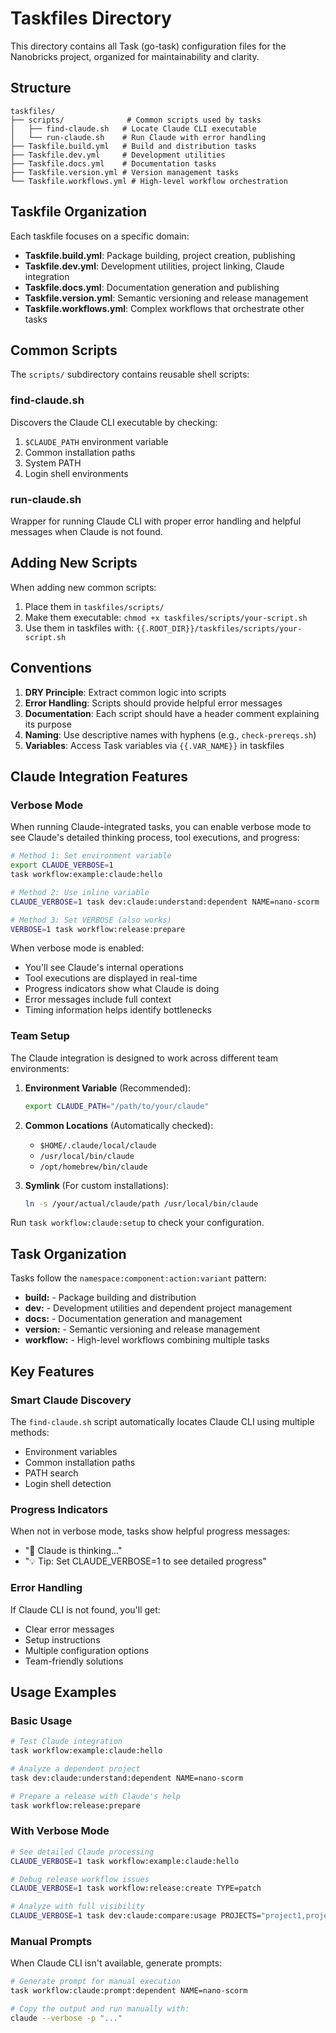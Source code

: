 # Taskfiles Directory

This directory contains all Task (go-task) configuration files for the Nanobricks project, organized for maintainability and clarity.

## Structure

```
taskfiles/
├── scripts/              # Common scripts used by tasks
│   ├── find-claude.sh   # Locate Claude CLI executable
│   └── run-claude.sh    # Run Claude with error handling
├── Taskfile.build.yml   # Build and distribution tasks
├── Taskfile.dev.yml     # Development utilities
├── Taskfile.docs.yml    # Documentation tasks
├── Taskfile.version.yml # Version management tasks
└── Taskfile.workflows.yml # High-level workflow orchestration
```

## Taskfile Organization

Each taskfile focuses on a specific domain:

- **Taskfile.build.yml**: Package building, project creation, publishing
- **Taskfile.dev.yml**: Development utilities, project linking, Claude integration
- **Taskfile.docs.yml**: Documentation generation and publishing
- **Taskfile.version.yml**: Semantic versioning and release management
- **Taskfile.workflows.yml**: Complex workflows that orchestrate other tasks

## Common Scripts

The `scripts/` subdirectory contains reusable shell scripts:

### find-claude.sh

Discovers the Claude CLI executable by checking:

1. `$CLAUDE_PATH` environment variable
2. Common installation paths
3. System PATH
4. Login shell environments

### run-claude.sh

Wrapper for running Claude CLI with proper error handling and helpful messages when Claude is not found.

## Adding New Scripts

When adding new common scripts:

1. Place them in `taskfiles/scripts/`
2. Make them executable: `chmod +x taskfiles/scripts/your-script.sh`
3. Use them in taskfiles with: `{{.ROOT_DIR}}/taskfiles/scripts/your-script.sh`

## Conventions

1. **DRY Principle**: Extract common logic into scripts
2. **Error Handling**: Scripts should provide helpful error messages
3. **Documentation**: Each script should have a header comment explaining its purpose
4. **Naming**: Use descriptive names with hyphens (e.g., `check-prereqs.sh`)
5. **Variables**: Access Task variables via `{{.VAR_NAME}}` in taskfiles

## Claude Integration Features

### Verbose Mode

When running Claude-integrated tasks, you can enable verbose mode to see Claude's detailed thinking process, tool executions, and progress:

```bash
# Method 1: Set environment variable
export CLAUDE_VERBOSE=1
task workflow:example:claude:hello

# Method 2: Use inline variable
CLAUDE_VERBOSE=1 task dev:claude:understand:dependent NAME=nano-scorm

# Method 3: Set VERBOSE (also works)
VERBOSE=1 task workflow:release:prepare
```

When verbose mode is enabled:

- You'll see Claude's internal operations
- Tool executions are displayed in real-time
- Progress indicators show what Claude is doing
- Error messages include full context
- Timing information helps identify bottlenecks

### Team Setup

The Claude integration is designed to work across different team environments:

1. **Environment Variable** (Recommended):

   ```bash
   export CLAUDE_PATH="/path/to/your/claude"
   ```

2. **Common Locations** (Automatically checked):

   - `$HOME/.claude/local/claude`
   - `/usr/local/bin/claude`
   - `/opt/homebrew/bin/claude`

3. **Symlink** (For custom installations):
   ```bash
   ln -s /your/actual/claude/path /usr/local/bin/claude
   ```

Run `task workflow:claude:setup` to check your configuration.

## Task Organization

Tasks follow the `namespace:component:action:variant` pattern:

- **build:** - Package building and distribution
- **dev:** - Development utilities and dependent project management
- **docs:** - Documentation generation and management
- **version:** - Semantic versioning and release management
- **workflow:** - High-level workflows combining multiple tasks

## Key Features

### Smart Claude Discovery

The `find-claude.sh` script automatically locates Claude CLI using multiple methods:

- Environment variables
- Common installation paths
- PATH search
- Login shell detection

### Progress Indicators

When not in verbose mode, tasks show helpful progress messages:

- "🤖 Claude is thinking..."
- "💡 Tip: Set CLAUDE_VERBOSE=1 to see detailed progress"

### Error Handling

If Claude CLI is not found, you'll get:

- Clear error messages
- Setup instructions
- Multiple configuration options
- Team-friendly solutions

## Usage Examples

### Basic Usage

```bash
# Test Claude integration
task workflow:example:claude:hello

# Analyze a dependent project
task dev:claude:understand:dependent NAME=nano-scorm

# Prepare a release with Claude's help
task workflow:release:prepare
```

### With Verbose Mode

```bash
# See detailed Claude processing
CLAUDE_VERBOSE=1 task workflow:example:claude:hello

# Debug release workflow issues
CLAUDE_VERBOSE=1 task workflow:release:create TYPE=patch

# Analyze with full visibility
CLAUDE_VERBOSE=1 task dev:claude:compare:usage PROJECTS="project1,project2"
```

### Manual Prompts

When Claude CLI isn't available, generate prompts:

```bash
# Generate prompt for manual execution
task workflow:claude:prompt:dependent NAME=nano-scorm

# Copy the output and run manually with:
claude --verbose -p "..."
```

